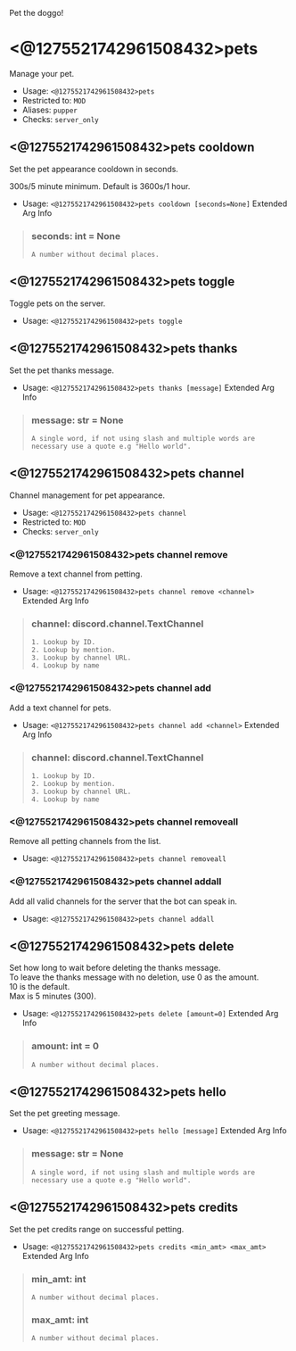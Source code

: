 Pet the doggo!

# <@1275521742961508432>pets
Manage your pet.<br/>
 - Usage: `<@1275521742961508432>pets`
 - Restricted to: `MOD`
 - Aliases: `pupper`
 - Checks: `server_only`
## <@1275521742961508432>pets cooldown
Set the pet appearance cooldown in seconds.<br/>

300s/5 minute minimum. Default is 3600s/1 hour.<br/>
 - Usage: `<@1275521742961508432>pets cooldown [seconds=None]`
Extended Arg Info
> ### seconds: int = None
> ```
> A number without decimal places.
> ```
## <@1275521742961508432>pets toggle
Toggle pets on the server.<br/>
 - Usage: `<@1275521742961508432>pets toggle`
## <@1275521742961508432>pets thanks
Set the pet thanks message.<br/>
 - Usage: `<@1275521742961508432>pets thanks [message]`
Extended Arg Info
> ### message: str = None
> ```
> A single word, if not using slash and multiple words are necessary use a quote e.g "Hello world".
> ```
## <@1275521742961508432>pets channel
Channel management for pet appearance.<br/>
 - Usage: `<@1275521742961508432>pets channel`
 - Restricted to: `MOD`
 - Checks: `server_only`
### <@1275521742961508432>pets channel remove
Remove a text channel from petting.<br/>
 - Usage: `<@1275521742961508432>pets channel remove <channel>`
Extended Arg Info
> ### channel: discord.channel.TextChannel
> 
> 
>     1. Lookup by ID.
>     2. Lookup by mention.
>     3. Lookup by channel URL.
>     4. Lookup by name
> 
>     
### <@1275521742961508432>pets channel add
Add a text channel for pets.<br/>
 - Usage: `<@1275521742961508432>pets channel add <channel>`
Extended Arg Info
> ### channel: discord.channel.TextChannel
> 
> 
>     1. Lookup by ID.
>     2. Lookup by mention.
>     3. Lookup by channel URL.
>     4. Lookup by name
> 
>     
### <@1275521742961508432>pets channel removeall
Remove all petting channels from the list.<br/>
 - Usage: `<@1275521742961508432>pets channel removeall`
### <@1275521742961508432>pets channel addall
Add all valid channels for the server that the bot can speak in.<br/>
 - Usage: `<@1275521742961508432>pets channel addall`
## <@1275521742961508432>pets delete
Set how long to wait before deleting the thanks message.<br/>
To leave the thanks message with no deletion, use 0 as the amount.<br/>
10 is the default.<br/>
Max is 5 minutes (300).<br/>
 - Usage: `<@1275521742961508432>pets delete [amount=0]`
Extended Arg Info
> ### amount: int = 0
> ```
> A number without decimal places.
> ```
## <@1275521742961508432>pets hello
Set the pet greeting message.<br/>
 - Usage: `<@1275521742961508432>pets hello [message]`
Extended Arg Info
> ### message: str = None
> ```
> A single word, if not using slash and multiple words are necessary use a quote e.g "Hello world".
> ```
## <@1275521742961508432>pets credits
Set the pet credits range on successful petting.<br/>
 - Usage: `<@1275521742961508432>pets credits <min_amt> <max_amt>`
Extended Arg Info
> ### min_amt: int
> ```
> A number without decimal places.
> ```
> ### max_amt: int
> ```
> A number without decimal places.
> ```
